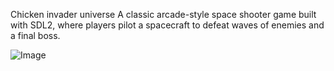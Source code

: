Chicken invader universe
A classic arcade-style space shooter game built with SDL2, where players pilot a spacecraft to defeat waves of enemies and a final boss.


![Image](https://github.com/user-attachments/assets/e9830c9f-0f6c-4ac8-9e06-7bbafbd82427)
